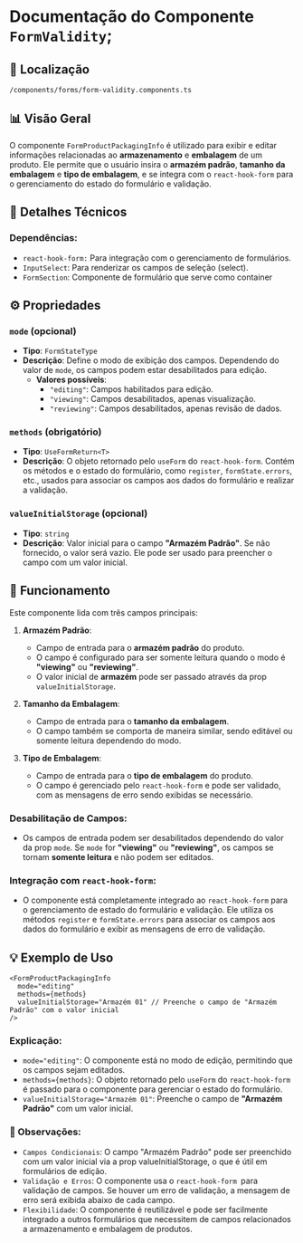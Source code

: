 # Documentação do Componente `FormValidity`;

## 📁 Localização

`/components/forms/form-validity.components.ts`

## 📊 Visão Geral

O componente `FormProductPackagingInfo` é utilizado para exibir e editar informações relacionadas ao **armazenamento** e **embalagem** de um produto. Ele permite que o usuário insira o **armazém padrão**, **tamanho da embalagem** e **tipo de embalagem**, e se integra com o `react-hook-form` para o gerenciamento do estado do formulário e validação.


## 🔎 Detalhes Técnicos

### Dependências:

- `react-hook-form:` Para integração com o gerenciamento de formulários.
- `InputSelect`: Para renderizar os campos de seleção (select).
- `FormSection`: Componente de formulário que serve como container

## ⚙️ Propriedades

### `mode` (opcional)
- **Tipo**: `FormStateType`
- **Descrição**: Define o modo de exibição dos campos. Dependendo do valor de `mode`, os campos podem estar desabilitados para edição.
  - **Valores possíveis**:
    - `"editing"`: Campos habilitados para edição.
    - `"viewing"`: Campos desabilitados, apenas visualização.
    - `"reviewing"`: Campos desabilitados, apenas revisão de dados.

### `methods` (obrigatório)
- **Tipo**: `UseFormReturn<T>`
- **Descrição**: O objeto retornado pelo `useForm` do `react-hook-form`. Contém os métodos e o estado do formulário, como `register`, `formState.errors`, etc., usados para associar os campos aos dados do formulário e realizar a validação.

### `valueInitialStorage` (opcional)
- **Tipo**: `string`
- **Descrição**: Valor inicial para o campo **"Armazém Padrão"**. Se não fornecido, o valor será vazio. Ele pode ser usado para preencher o campo com um valor inicial.

## 🎨 Funcionamento

Este componente lida com três campos principais:

1. **Armazém Padrão**:
   - Campo de entrada para o **armazém padrão** do produto.
   - O campo é configurado para ser somente leitura quando o modo é **"viewing"** ou **"reviewing"**.
   - O valor inicial de **armazém** pode ser passado através da prop `valueInitialStorage`.

2. **Tamanho da Embalagem**:
   - Campo de entrada para o **tamanho da embalagem**.
   - O campo também se comporta de maneira similar, sendo editável ou somente leitura dependendo do modo.

3. **Tipo de Embalagem**:
   - Campo de entrada para o **tipo de embalagem** do produto.
   - O campo é gerenciado pelo `react-hook-form` e pode ser validado, com as mensagens de erro sendo exibidas se necessário.

### Desabilitação de Campos:
- Os campos de entrada podem ser desabilitados dependendo do valor da prop `mode`. Se `mode` for **"viewing"** ou **"reviewing"**, os campos se tornam **somente leitura** e não podem ser editados.

### Integração com `react-hook-form`:
- O componente está completamente integrado ao `react-hook-form` para o gerenciamento de estado do formulário e validação. Ele utiliza os métodos `register` e `formState.errors` para associar os campos aos dados do formulário e exibir as mensagens de erro de validação.

## 💡 Exemplo de Uso

```tsx
<FormProductPackagingInfo
  mode="editing"
  methods={methods}
  valueInitialStorage="Armazém 01" // Preenche o campo de "Armazém Padrão" com o valor inicial
/>
```

### Explicação:
- `mode="editing"`: O componente está no modo de edição, permitindo que os campos sejam editados.
- `methods={methods}`: O objeto retornado pelo `useForm` do `react-hook-form` é passado para o componente para gerenciar o estado do formulário.
- `valueInitialStorage="Armazém 01"`: Preenche o campo de **"Armazém Padrão"** com um valor inicial.

### 🚀 Observações:
- `Campos Condicionais`: O campo "Armazém Padrão" pode ser preenchido com um valor inicial via a prop valueInitialStorage, o que é útil em formulários de edição.
- `Validação e Erros`: O componente usa o `react-hook-form `para validação de campos. Se houver um erro de validação, a mensagem de erro será exibida abaixo de cada campo.
- `Flexibilidade`: O componente é reutilizável e pode ser facilmente integrado a outros formulários que necessitem de campos relacionados a armazenamento e embalagem de produtos.

